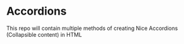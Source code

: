 # Accordions
This repo will contain multiple methods of creating Nice Accordions (Collapsible content) in HTML
